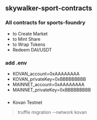## skywalker-sport-contracts

### All contracts for sports-foundry 
- to Create Market
- to Mint Share
- to Wrap Tokens
- Redeem DAI/USDT

### add .env 
- KOVAN_account=0xAAAAAAAA
- KOVAN_privateKey=0xBBBBBBBBB
- MAINNET_account=0xAAAAAAAA
- MAINNET_privateKey=0xBBBBBBBBB

### 
- Kovan Testnet
> truffle migration --network kovan  
